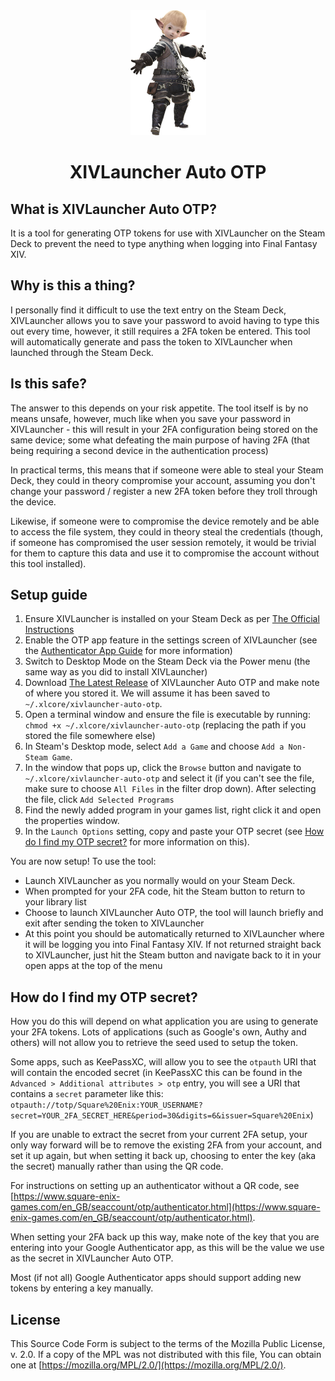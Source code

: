 <div align="center">
    <img src=".github/lalafell.png" />
    <h1>XIVLauncher Auto OTP</h1>
</div>

## What is XIVLauncher Auto OTP?
It is a tool for generating OTP tokens for use with XIVLauncher on the Steam Deck to prevent the need to type anything when logging into Final Fantasy XIV.

## Why is this a thing?
I personally find it difficult to use the text entry on the Steam Deck, XIVLauncher allows you to save your password to avoid having to type this out every time, however, it still requires a 2FA token be entered. This tool will automatically generate and pass the token to XIVLauncher when launched through the Steam Deck.

## Is this safe?
The answer to this depends on your risk appetite. The tool itself is by no means unsafe, however, much like when you save your password in XIVLauncher - this will result in your 2FA configuration being stored on the same device; some what defeating the main purpose of having 2FA (that being requiring a second device in the authentication process)

In practical terms, this means that if someone were able to steal your Steam Deck, they could in theory compromise your account, assuming you don't change your password / register a new 2FA token before they troll through the device.

Likewise, if someone were to compromise the device remotely and be able to access the file system, they could in theory steal the credentials (though, if someone has compromised the user session remotely, it would be trivial for them to capture this data and use it to compromise the account without this tool installed).

## Setup guide
1. Ensure XIVLauncher is installed on your Steam Deck as per [The Official Instructions](https://goatcorp.github.io/faq/steamdeck.html)
2. Enable the OTP app feature in the settings screen of XIVLauncher (see the [Authenticator App Guide](https://goatcorp.github.io/faq/mobile_otp#enabling-the-otp-app-feature-in-xivlauncher) for more information)
3. Switch to Desktop Mode on the Steam Deck via the Power menu (the same way as you did to install XIVLauncher)
4. Download [The Latest Release](https://github.com/RobTheFiveNine/xivlauncher-auto-otp/releases/latest) of XIVLauncher Auto OTP and make note of where you stored it. We will assume it has been saved to `~/.xlcore/xivlauncher-auto-otp`.
5. Open a terminal window and ensure the file is executable by running: `chmod +x ~/.xlcore/xivlauncher-auto-otp` (replacing the path if you stored the file somewhere else)
6. In Steam's Desktop mode, select `Add a Game` and choose `Add a Non-Steam Game`.
7. In the window that pops up, click the `Browse` button and navigate to `~/.xlcore/xivlauncher-auto-otp` and select it (if you can't see the file, make sure to choose `All Files` in the filter drop down). After selecting the file, click `Add Selected Programs`
8. Find the newly added program in your games list, right click it and open the properties window.
9. In the `Launch Options` setting, copy and paste your OTP secret (see [How do I find my OTP secret?](#how-do-i-find-my-otp-secret) for more information on this).

You are now setup! To use the tool:

 - Launch XIVLauncher as you normally would on your Steam Deck.
 - When prompted for your 2FA code, hit the Steam button to return to your library list
 - Choose to launch XIVLauncher Auto OTP, the tool will launch briefly and exit after sending the token to XIVLauncher
 - At this point you should be automatically returned to XIVLauncher where it will be logging you into Final Fantasy XIV. If not returned straight back to XIVLauncher, just hit the Steam button and navigate back to it in your open apps at the top of the menu


## How do I find my OTP secret?
How you do this will depend on what application you are using to generate your 2FA tokens. Lots of applications (such as Google's own, Authy and others) will not allow you to retrieve the seed used to setup the token.

Some apps, such as KeePassXC, will allow you to see the `otpauth` URI that will contain the encoded secret (in KeePassXC this can be found in the `Advanced > Additional attributes > otp` entry, you will see a URI that contains a `secret` parameter like this: `otpauth://totp/Square%20Enix:YOUR_USERNAME?secret=YOUR_2FA_SECRET_HERE&period=30&digits=6&issuer=Square%20Enix`)

If you are unable to extract the secret from your current 2FA setup, your only way forward will be to remove the existing 2FA from your account, and set it up again, but when setting it back up, choosing to enter the key (aka the secret) manually rather than using the QR code.

For instructions on setting up an authenticator without a QR code, see [https://www.square-enix-games.com/en_GB/seaccount/otp/authenticator.html](https://www.square-enix-games.com/en_GB/seaccount/otp/authenticator.html).

When setting your 2FA back up this way, make note of the key that you are entering into your Google Authenticator app, as this will be the value we use as the secret in XIVLauncher Auto OTP.

Most (if not all) Google Authenticator apps should support adding new tokens by entering a key manually.

## License
This Source Code Form is subject to the terms of the Mozilla Public License, v. 2.0. If a copy of the MPL was not distributed with this file, You can obtain one at [https://mozilla.org/MPL/2.0/](https://mozilla.org/MPL/2.0/).